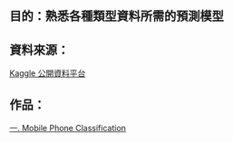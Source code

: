 目的：熟悉各種類型資料所需的預測模型
----------------------------------
資料來源：
------------------------------------
[Kaggle 公開資料平台](https://www.kaggle.com/ "站外連結")

作品：
---------------------------------
[一.  Mobile Phone Classification](https://github.com/tank11110/young/tree/master/Side%20Project/%E6%95%B8%E6%93%9A%E5%88%86%E6%9E%90%E9%9B%86/Mobile%20Phone%20Classification "github連結")

